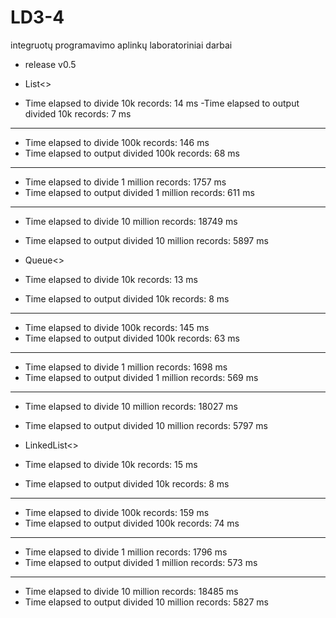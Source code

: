 # LD3-4
integruotų programavimo aplinkų laboratoriniai darbai

- release v0.5

- List<>

- Time elapsed to divide 10k records: 14 ms
-Time elapsed to output divided 10k records: 7 ms
----------------------------------------------------------------
- Time elapsed to divide 100k records: 146 ms
- Time elapsed to output divided 100k records: 68 ms
----------------------------------------------------------------
- Time elapsed to divide 1 million records: 1757 ms
- Time elapsed to output divided 1 million records: 611 ms
----------------------------------------------------------------
- Time elapsed to divide 10 million records: 18749 ms
- Time elapsed to output divided 10 million records: 5897 ms


- Queue<>

- Time elapsed to divide 10k records: 13 ms
- Time elapsed to output divided 10k records: 8 ms
----------------------------------------------------------------
- Time elapsed to divide 100k records: 145 ms
- Time elapsed to output divided 100k records: 63 ms
----------------------------------------------------------------
- Time elapsed to divide 1 million records: 1698 ms
- Time elapsed to output divided 1 million records: 569 ms
----------------------------------------------------------------
- Time elapsed to divide 10 million records: 18027 ms
- Time elapsed to output divided 10 million records: 5797 ms

- LinkedList<>

- Time elapsed to divide 10k records: 15 ms
- Time elapsed to output divided 10k records: 8 ms
----------------------------------------------------------------
- Time elapsed to divide 100k records: 159 ms
- Time elapsed to output divided 100k records: 74 ms
----------------------------------------------------------------
- Time elapsed to divide 1 million records: 1796 ms
- Time elapsed to output divided 1 million records: 573 ms
----------------------------------------------------------------
- Time elapsed to divide 10 million records: 18485 ms
- Time elapsed to output divided 10 million records: 5827 ms
